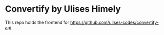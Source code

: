 # Convertify by Ulises Himely

This repo holds the frontend for https://github.com/ulises-codes/convertify-api.
